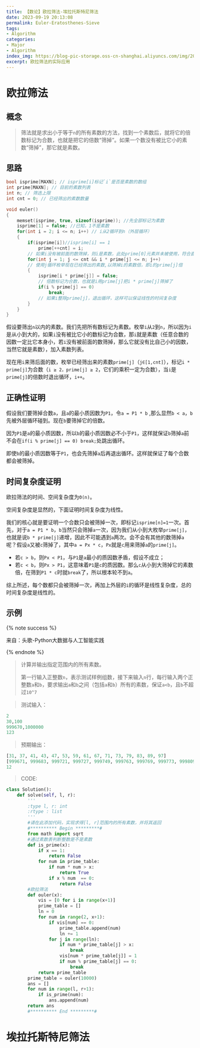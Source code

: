 ```yaml
---
title: 【数论】欧拉筛法-埃拉托斯特尼筛法
date: 2023-09-19 20:13:08
permalink: Euler-Eratosthenes-Sieve
tags: 
- Algorithm
categories:
- Major
- Algorithm
index_img: https://blog-pic-storage.oss-cn-shanghai.aliyuncs.com/img/202309192017040.png
excerpt: 欧拉筛法的实际应用
---
```


# 欧拉筛法

## 概念

> 筛法就是求出小于等于`n`的所有素数的方法，找到一个素数后，就将它的倍数标记为合数，也就是把它的倍数“筛掉”。如果一个数没有被比它小的素数“筛掉”，那它就是素数。

## 思路

```c
bool isprime[MAXN]; // isprime[i]标记`i`是否是素数的数组
int prime[MAXN]; // 目前的素数列表
int n; // 筛选上限
int cnt = 0; // 已经筛出的素数数量

void euler()
{
    memset(isprime, true, sizeof(isprime)); //先全部标记为素数
    isprime[1] = false; //已知，1不是素数
    for(int i = 2; i <= n; i++) // i从2循环到n（外层循环）
    {
        if(isprime[i])//isprime[i] == 1
            prime[++cnt] = i;
        // 如果i没有被前面的数筛掉，则i是素数，此处prime[0]元素并未被使用，符合直觉
        for(int j = 1; j <= cnt && i * prime[j] <= n; j++)
        // 使用j循环枚举现在已经筛出的素数,以筛掉i的素数倍，即i的prime[j]倍
        {
            isprime[i * prime[j]] = false;
            // 倍数标记为合数，也就是i用prime[j]把i * prime[j]筛掉了
            if(i % prime[j] == 0) 
                break;
            // 如果i整除prime[j]，退出循环，这样可以保证线性的时间复杂度
        }
    }
}
```

假设要筛出`n`以内的素数。我们先把所有数标记为素数。枚举`i`从`2`到`n`，所以因为`i`是从小到大的，如果`i`没有被比它小的数标记为合数，那`i`就是素数（任意合数的因数一定比它本身小，若`i`没有被前面的数筛掉，那么它就没有比自己小的因数，当然它就是素数），加入素数列表。

现在用`i`来筛后面的数，枚举已经筛出来的素数`prime[j]`（`j∈[1,cnt]`），标记`i * prime[j]`为合数（`i ≥ 2，prime[j] ≥ 2`，它们的乘积一定为合数），当`i`是`prime[j]`的倍数时退出循环，`i++`。

## 正确性证明
假设我们要筛掉合数`a`，且`a`的最小质因数为`P1`，令`a = P1 * b` ,那么显然`b < a`，`b`先被外层循环碰到。现在`b`要筛掉它的倍数。

因为`P1`是`a`的最小质因数，所以`b`的最小质因数必不小于`P1`，这样就保证`b`筛掉`a`前不会在`if(i % prime[j] == 0) break;`处跳出循环。

即使`b`的最小质因数等于`P1`，也会先筛掉`a`后再退出循环。这样就保证了每个合数都会被筛掉。

## 时间复杂度证明
欧拉筛法的时间、空间复杂度为`Θ(n)`。

空间复杂度是显然的，下面证明时间复杂度为线性。

我们的核心就是要证明一个合数只会被筛掉一次，即标记`isprime[n]=1`一次。首先，对于`a = P1 * b`，`b`当然只会筛掉`a`一次，因为我们从小到大枚举`prime[j]`，也就是说`b * prime[j]`递增，因此不可能遇到`a`两次。会不会有其他的数筛掉`a`呢？假设`a`又被`c`筛掉了，其中`a = Px * c`，`Px`就是`c`用来筛掉`a`的`prime[j]`。

- 若`c > b`，则`Px < P1`，与`P1`是`a`最小的质因数矛盾，假设不成立；
- 若`c < b`，则`Px > P1`，这意味着`P1`是`c`的质因数。那么`c`从小到大筛掉它的素数倍，在筛到`P1 * c`时就`break`了，所以根本轮不到`a`。

综上所述，每个数都只会被筛掉一次，再加上外层的`i`的循环是线性复杂度，总的时间复杂度是线性的。

## 示例

{% note success %}

来自：头歌-Python大数据与人工智能实践

{% endnote %}

>  计算并输出指定范围内的所有素数。
>
> 第一行输入正整数`n`，表示测试样例组数，接下来输入`n`行，每行输入两个正整数`a`和`b`，要求输出`a`和`b`之间（包括`a`和`b`）所有的素数，保证`a<b`，且`b`不超过`10^7`

> 测试输入：

```python
2
30,100
999670,1000000
123
```

> 预期输出：

```python
[31, 37, 41, 43, 47, 53, 59, 61, 67, 71, 73, 79, 83, 89, 97]
[999671, 999683, 999721, 999727, 999749, 999763, 999769, 999773, 999809, 999853, 999863, 999883, 999907, 999917, 999931, 999953, 999959, 999961, 999979, 999983]
12
```

> CODE:

```python
class Solution():
    def solve(self, l, r):
        '''
        :type l, r: int
        :rtype : list
        '''
        #请在此添加代码，实现求得[l, r]范围内的所有素数，并将其返回
        #********** Begin *********#
        from math import sqrt
        #通过素数表判断整数是不是素数
        def is_prime(x):
            if x == 1:
                return False
            for num in prime_table:
                if num * num > x:
                    return True
                if x % num  == 0:
                    return False
        #欧拉筛法
        def ouler(x):
            vis = [0 for i in range(x+1)]
            prime_table = []
            ln = 0
            for num in range(2, x+1):
                if vis[num] == 0:
                    prime_table.append(num)
                    ln += 1
                for j in range(ln):
                    if num * prime_table[j] > x:
                        break
                    vis[num * prime_table[j]] = 1
                    if num % prime_table[j] == 0:
                        break
            return prime_table
        prime_table = ouler(10000)
        ans = []
        for num in range(l, r+1):
            if is_prime(num):
                ans.append(num)
        return ans
        #********** End *********#
```

# 埃拉托斯特尼筛法

